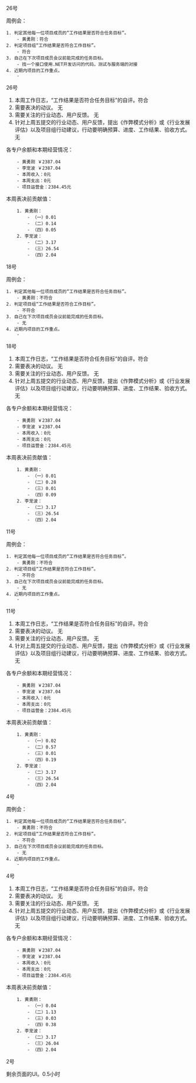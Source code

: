 26号

周例会：

	1. 判定其他每一位项目成员的“工作结果是否符合任务目标”。
		- 黄勇刚：符合
	2. 判定项目组“工作结果是否符合工作目标”。
		- 符合
	3. 自己在下次项目成员会议前能完成的任务目标。
		- 找一个接口使用.NET开发访问的代码，测试与服务端的对接
	4. 近期内项目的工作重点。
		- 


26号

1. 本周工作日志，“工作结果是否符合任务目标”的自评。符合
2. 需要表决的动议。 无
3. 需要关注的行业动态、用户反馈。 无
4. 针对上周五提交的行业动态、用户反馈，提出《作弊模式分析》或《行业发展评估》以及项目组行动建议，行动要明确预算、进度、工作结果、验收方式。 无

各专户余额和本期经营情况：

		- 黄勇刚 ￥2387.04
		- 李宠波 ￥2387.04
		- 本周收入：0元
		- 本周支出：0元
		- 项目运营金：2384.45元

本周表决前贡献值：

		1. 黄勇刚：
			- （一）0.01
			- （二）0.14
			- （四）0.05
		2. 李宠波：
			- （二）3.17
			- （三）26.54
			- （四）2.04


18号

周例会：

	1. 判定其他每一位项目成员的“工作结果是否符合任务目标”。
		- 黄勇刚：不符合
	2. 判定项目组“工作结果是否符合工作目标”。
		- 不符合
	3. 自己在下次项目成员会议前能完成的任务目标。
		- 无
	4. 近期内项目的工作重点。
		- 


18号

1. 本周工作日志，“工作结果是否符合任务目标”的自评。符合
2. 需要表决的动议。 无
3. 需要关注的行业动态、用户反馈。 无
4. 针对上周五提交的行业动态、用户反馈，提出《作弊模式分析》或《行业发展评估》以及项目组行动建议，行动要明确预算、进度、工作结果、验收方式。 无

各专户余额和本期经营情况：

		- 黄勇刚 ￥2387.04
		- 李宠波 ￥2387.04
		- 本周收入：0元
		- 本周支出：0元
		- 项目运营金：2384.45元

本周表决前贡献值：

		1. 黄勇刚：
			- （一）0.01
			- （二）0.28
			- （三）0.01
			- （四）0.09
		2. 李宠波：
			- （二）3.17
			- （三）26.54
			- （四）2.04


11号

周例会：

	1. 判定其他每一位项目成员的“工作结果是否符合任务目标”。
		- 黄勇刚：不符合
	2. 判定项目组“工作结果是否符合工作目标”。
		- 不符合
	3. 自己在下次项目成员会议前能完成的任务目标。
		- 无
	4. 近期内项目的工作重点。
		- 


11号

1. 本周工作日志，“工作结果是否符合任务目标”的自评。符合
2. 需要表决的动议。 无
3. 需要关注的行业动态、用户反馈。 无
4. 针对上周五提交的行业动态、用户反馈，提出《作弊模式分析》或《行业发展评估》以及项目组行动建议，行动要明确预算、进度、工作结果、验收方式。 无

各专户余额和本期经营情况：

		- 黄勇刚 ￥2387.04
		- 李宠波 ￥2387.04
		- 本周收入：0元
		- 本周支出：0元
		- 项目运营金：2384.45元

本周表决前贡献值：

		1. 黄勇刚：
			- （一）0.02
			- （二）0.57
			- （三）0.01
			- （四）0.19
		2. 李宠波：
			- （二）3.17
			- （三）26.54
			- （四）2.04


4号

周例会：

	1. 判定其他每一位项目成员的“工作结果是否符合任务目标”。
		- 黄勇刚：不符合
	2. 判定项目组“工作结果是否符合工作目标”。
		- 不符合
	3. 自己在下次项目成员会议前能完成的任务目标。
		- 无
	4. 近期内项目的工作重点。
		- 


4号

1. 本周工作日志，“工作结果是否符合任务目标”的自评。符合
2. 需要表决的动议。 无
3. 需要关注的行业动态、用户反馈。 无
4. 针对上周五提交的行业动态、用户反馈，提出《作弊模式分析》或《行业发展评估》以及项目组行动建议，行动要明确预算、进度、工作结果、验收方式。 无

各专户余额和本期经营情况：

		- 黄勇刚 ￥2387.04
		- 李宠波 ￥2387.04
		- 本周收入：0元
		- 本周支出：0元
		- 项目运营金：2384.45元

本周表决前贡献值：

		1. 黄勇刚：
			- （一）0.04
			- （二）1.13
			- （三）0.03
			- （四）0.38
		2. 李宠波：
			- （二）3.17
			- （三）26.04
			- （四）2.04


2号

剩余页面的UI。0.5小时

